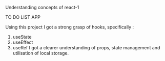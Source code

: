 Understanding concepts of react-1

TO DO LIST APP

Using this project I got a strong grasp of hooks, specifically :
   1. useState
   2. useEffect
   3. useRef
I got a clearer understanding of props, state management and utilisation of local storage.